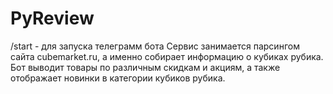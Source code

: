 # PyReview
/start - для запуска телеграмм бота
Сервис занимается парсингом сайта cubemarket.ru, а именно собирает информацию о кубиках рубика. Бот выводит товары по различным скидкам и акциям, а также отображает новинки в категории кубиков рубика.
